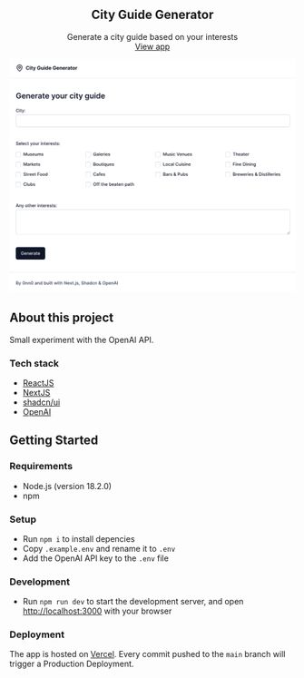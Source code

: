 <h2 align="center">City Guide Generator</h2>
<p align="center">
    Generate a city guide based on your interests<br />
    <a href="https://cityguide-generator.vercel.app/">View app</a>
</p>

![Preview of UI](preview.png)

## About this project

Small experiment with the OpenAI API.

### Tech stack

- [ReactJS](https://react.dev/)
- [NextJS](https://nextjs.org/)
- [shadcn/ui](https://ui.shadcn.com/)
- [OpenAI](https://openai.com/)

## Getting Started

### Requirements

- Node.js (version 18.2.0)
- npm

### Setup

- Run `npm i` to install depencies
- Copy `.example.env` and rename it to `.env`
- Add the OpenAI API key to the `.env` file

### Development

- Run `npm run dev` to start the development server, and open [http://localhost:3000](http://localhost:3000) with your browser

### Deployment

The app is hosted on [Vercel](https://vercel.com/). Every commit pushed to the `main` branch will trigger a Production Deployment.
